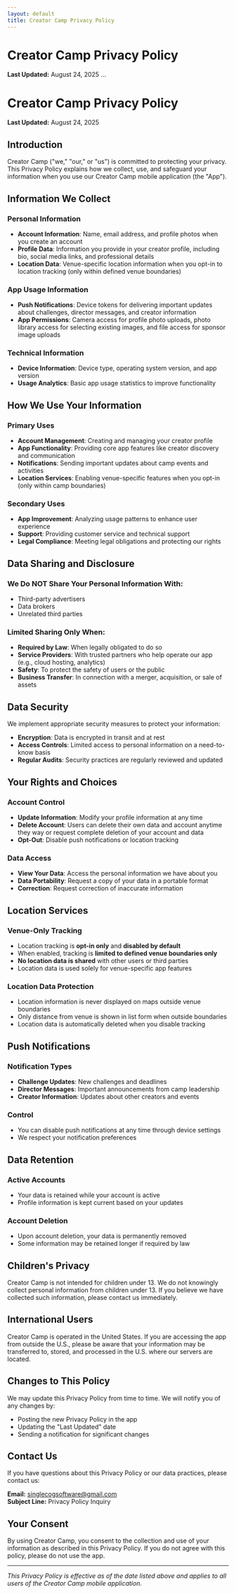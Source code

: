 ```yaml
---
layout: default
title: Creator Camp Privacy Policy
---
```


# Creator Camp Privacy Policy
**Last Updated:** August 24, 2025
...

# Creator Camp Privacy Policy

**Last Updated:** August 24, 2025

## Introduction

Creator Camp ("we," "our," or "us") is committed to protecting your privacy. This Privacy Policy explains how we collect, use, and safeguard your information when you use our Creator Camp mobile application (the "App").

## Information We Collect

### Personal Information
- **Account Information**: Name, email address, and profile photos when you create an account
- **Profile Data**: Information you provide in your creator profile, including bio, social media links, and professional details
- **Location Data**: Venue-specific location information when you opt-in to location tracking (only within defined venue boundaries)

### App Usage Information
- **Push Notifications**: Device tokens for delivering important updates about challenges, director messages, and creator information
- **App Permissions**: Camera access for profile photo uploads, photo library access for selecting existing images, and file access for sponsor image uploads

### Technical Information
- **Device Information**: Device type, operating system version, and app version
- **Usage Analytics**: Basic app usage statistics to improve functionality

## How We Use Your Information

### Primary Uses
- **Account Management**: Creating and managing your creator profile
- **App Functionality**: Providing core app features like creator discovery and communication
- **Notifications**: Sending important updates about camp events and activities
- **Location Services**: Enabling venue-specific features when you opt-in (only within camp boundaries)

### Secondary Uses
- **App Improvement**: Analyzing usage patterns to enhance user experience
- **Support**: Providing customer service and technical support
- **Legal Compliance**: Meeting legal obligations and protecting our rights

## Data Sharing and Disclosure

### We Do NOT Share Your Personal Information With:
- Third-party advertisers
- Data brokers
- Unrelated third parties

### Limited Sharing Only When:
- **Required by Law**: When legally obligated to do so
- **Service Providers**: With trusted partners who help operate our app (e.g., cloud hosting, analytics)
- **Safety**: To protect the safety of users or the public
- **Business Transfer**: In connection with a merger, acquisition, or sale of assets

## Data Security

We implement appropriate security measures to protect your information:
- **Encryption**: Data is encrypted in transit and at rest
- **Access Controls**: Limited access to personal information on a need-to-know basis
- **Regular Audits**: Security practices are regularly reviewed and updated

## Your Rights and Choices

### Account Control
- **Update Information**: Modify your profile information at any time
- **Delete Account**: Users can delete their own data and account anytime they way or request complete deletion of your account and data
- **Opt-Out**: Disable push notifications or location tracking

### Data Access
- **View Your Data**: Access the personal information we have about you
- **Data Portability**: Request a copy of your data in a portable format
- **Correction**: Request correction of inaccurate information

## Location Services

### Venue-Only Tracking
- Location tracking is **opt-in only** and **disabled by default**
- When enabled, tracking is **limited to defined venue boundaries only**
- **No location data is shared** with other users or third parties
- Location data is used solely for venue-specific app features

### Location Data Protection
- Location information is never displayed on maps outside venue boundaries
- Only distance from venue is shown in list form when outside boundaries
- Location data is automatically deleted when you disable tracking

## Push Notifications

### Notification Types
- **Challenge Updates**: New challenges and deadlines
- **Director Messages**: Important announcements from camp leadership
- **Creator Information**: Updates about other creators and events

### Control
- You can disable push notifications at any time through device settings
- We respect your notification preferences

## Data Retention

### Active Accounts
- Your data is retained while your account is active
- Profile information is kept current based on your updates

### Account Deletion
- Upon account deletion, your data is permanently removed 
- Some information may be retained longer if required by law

## Children's Privacy

Creator Camp is not intended for children under 13. We do not knowingly collect personal information from children under 13. If you believe we have collected such information, please contact us immediately.

## International Users

Creator Camp is operated in the United States. If you are accessing the app from outside the U.S., please be aware that your information may be transferred to, stored, and processed in the U.S. where our servers are located.

## Changes to This Policy

We may update this Privacy Policy from time to time. We will notify you of any changes by:
- Posting the new Privacy Policy in the app
- Updating the "Last Updated" date
- Sending a notification for significant changes

## Contact Us

If you have questions about this Privacy Policy or our data practices, please contact us:

**Email:** singlecogsoftware@gmail.com  
**Subject Line:** Privacy Policy Inquiry

## Your Consent

By using Creator Camp, you consent to the collection and use of your information as described in this Privacy Policy. If you do not agree with this policy, please do not use the app.

---

*This Privacy Policy is effective as of the date listed above and applies to all users of the Creator Camp mobile application.*
